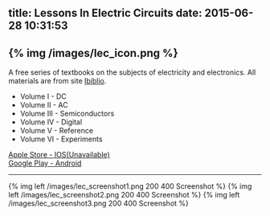 title: Lessons In Electric Circuits
date: 2015-06-28 10:31:53
---

{% img /images/lec_icon.png %}    
---
A free series of textbooks on the subjects of electricity and electronics. All materials are from site [Ibiblio](http://www.ibiblio.org/kuphaldt/electricCircuits/).

- Volume I - DC
- Volume II - AC
- Volume III - Semiconductors
- Volume IV - Digital
- Volume V - Reference
- Volume VI - Experiments

[Apple Store - IOS(Unavailable)](/)   
[Google Play - Android](https://play.google.com/store/apps/details?id=com.tomtomapps.LEC2)  

---

{% img left /images/lec_screenshot1.png 200 400 Screenshot %} 
{% img left /images/lec_screenshot2.png 200 400 Screenshot %} 
{% img left /images/lec_screenshot3.png 200 400 Screenshot %}   
